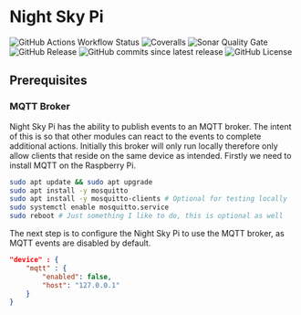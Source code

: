 # Night Sky Pi

![GitHub Actions Workflow Status](https://img.shields.io/github/actions/workflow/status/joe-mccarthy/night-sky-pi/build-test.yml?cacheSeconds=1)
![Coveralls](https://img.shields.io/coverallsCoverage/github/joe-mccarthy/night-sky-pi?cacheSeconds=1)
![Sonar Quality Gate](https://img.shields.io/sonar/quality_gate/joe-mccarthy_night-sky-pi?server=https%3A%2F%2Fsonarcloud.io&cacheSeconds=1)
![GitHub Release](https://img.shields.io/github/v/release/joe-mccarthy/night-sky-pi?sort=semver&cacheSeconds=1)
![GitHub commits since latest release](https://img.shields.io/github/commits-since/joe-mccarthy/night-sky-pi/latest?cacheSeconds=1)
![GitHub License](https://img.shields.io/github/license/joe-mccarthy/night-sky-pi?cacheSeconds=1)

## Prerequisites

### MQTT Broker

Night Sky Pi has the ability to publish events to an MQTT broker. The intent of this is so that other modules can react to the events to complete additional actions. Initially this broker will only run locally therefore only allow clients that reside on the same device as intended. Firstly we need to install MQTT on the Raspberry Pi.

```bash
sudo apt update && sudo apt upgrade
sudo apt install -y mosquitto
sudo apt install -y mosquitto-clients # Optional for testing locally
sudo systemctl enable mosquitto.service
sudo reboot # Just something I like to do, this is optional as well
```

The next step is to configure the Night Sky Pi to use the MQTT broker, as MQTT events are disabled by default.

```json
"device" : {
    "mqtt" : {
        "enabled": false,
        "host": "127.0.0.1"
    }
}
```
